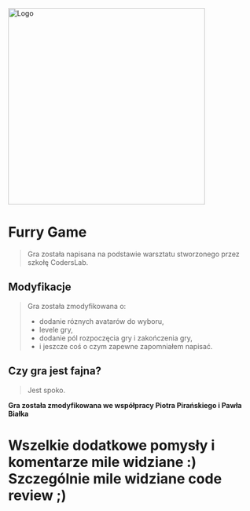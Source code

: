 <img alt="Logo" src="http://coderslab.pl/svg/logo-coderslab.svg" width="400">

# Furry Game

> Gra została napisana na podstawie warsztatu stworzonego przez szkołę CodersLab.

## Modyfikacje

> Gra została zmodyfikowana o:
> - dodanie róznych avatarów do wyboru,
> - levele gry,
> - dodanie pól rozpoczęcia gry i zakończenia gry,
> - i jeszcze coś o czym zapewne zapomniałem napisać.

## Czy gra jest fajna?

> Jest spoko. 

**Gra została zmodyfikowana we współpracy Piotra Pirańskiego i Pawła Białka**

# Wszelkie dodatkowe pomysły i komentarze mile widziane :) Szczególnie mile widziane code review ;)
